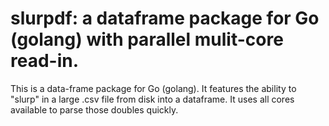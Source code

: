 slurpdf: a dataframe package for Go (golang) with parallel mulit-core read-in.
=====

This is a data-frame package for Go (golang). It features the ability
to "slurp" in a large .csv file from disk into a dataframe. It uses
all cores available to parse those doubles quickly.

